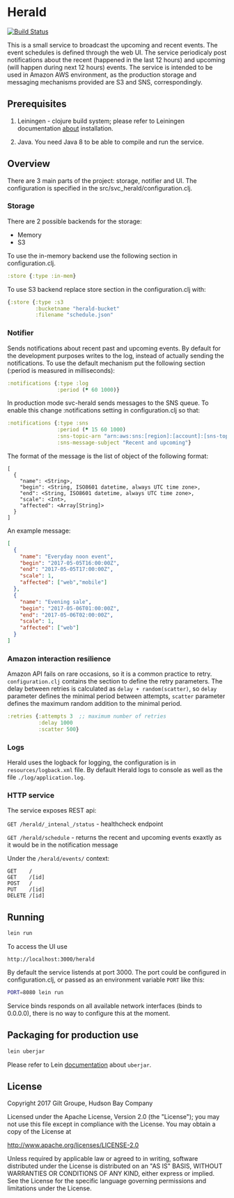# Herald

[![Build Status](https://travis-ci.com/gilt/svc-herald.svg?token=GMHJnzRkMmqWsbzuEWgW&branch=master)](https://github.com/gilt/svc-herald)

This is a small service to broadcast the upcoming and recent events. The event schedules 
is defined through the web UI. The service periodicaly post notifications about the recent
(happened in the last 12 hours) and upcoming (will happen during next 12 hours) events. The 
service is intended to be used in Amazon AWS environment, as the production storage and
messaging mechanisms provided are S3 and SNS, correspondingly.

## Prerequisites

1. Leiningen - clojure build system; please refer to Leiningen documentation [about](https://leiningen.org/) 
installation.

2. Java. You need Java 8 to be able to compile and run the service. 

## Overview

There are 3 main parts of the project: storage, notifier and UI. The configuration is 
specified in the src/svc_herald/configuration.clj.

### Storage

There are 2 possible backends for the storage:

  - Memory
  - S3

To use the in-memory backend use the following section in configuration.clj.

```clojure
:store {:type :in-mem}
```

To use S3 backend replace store section in the configuration.clj with:

```clojure
{:store {:type :s3
         :bucketname "herald-bucket"
         :filename "schedule.json"
```

### Notifier

Sends notifications about recent past and upcoming events. By default for the development 
purposes writes to the log, instead of actually sending the notifications. To use the 
default mechanism put the following section (:period is measured in milliseconds):

```clojure
:notifications {:type :log
                :period (* 60 1000)}
```

In production mode svc-herald sends messages to the SNS queue. To enable this change 
:notifications setting in configuration.clj so that:

```clojure
:notifications {:type :sns
                :period (* 15 60 1000)
                :sns-topic-arn "arn:aws:sns:[region]:[account]:[sns-topic-name]"
                :sns-message-subject "Recent and upcoming"}
```

The format of the message is the list of object of the following format:

```
[
  { 
    "name": <String>,
    "begin": <String, ISO8601 datetime, always UTC time zone>,
    "end": <String, ISO8601 datetime, always UTC time zone>,
    "scale": <Int>,
    "affected": <Array[String]>
  }
]
```

An example message:

```json
[
  { 
    "name": "Everyday noon event",
    "begin": "2017-05-05T16:00:00Z",
    "end": "2017-05-05T17:00:00Z",
    "scale": 1,
    "affected": ["web","mobile"] 
  },
  { 
    "name": "Evening sale",
    "begin": "2017-05-06T01:00:00Z",
    "end": "2017-05-06T02:00:00Z",
    "scale": 1,
    "affected": ["web"] 
  }
]
```

### Amazon interaction resilience

Amazon API fails on rare occasions, so it is a common practice to retry. `configuration.clj` contains the section to
define the retry parameters. The delay between retries is calculated as `delay + random(scatter)`, so `delay`
parameter defines the minimal period between attempts, `scatter` parameter defines the maximum random
addition to the minimal period.

```clojure
:retries {:attempts 3  ;; maximum number of retries
          :delay 1000
          :scatter 500}
```

### Logs

Herald uses the logback for logging, the configuration is in `resources/logback.xml` file. By default Herald
logs to console as well as the file `./log/application.log`.

### HTTP service

The service exposes REST api:

`GET /herald/_intenal_/status` - healthcheck endpoint

`GET /herald/schedule` - returns the recent and upcoming events exaxtly as it would be in the notification message

Under the `/herald/events/` context:

    GET    /
    GET    /[id]
    POST   /
    PUT    /[id]
    DELETE /[id]

## Running

```sh
lein run
```

To access the UI use

```
http://localhost:3000/herald
```

By default the service listends at port 3000. The port could be configured in configuration.clj, or passed as an environment variable `PORT` like this:

```sh
PORT=8080 lein run
```

Service binds responds on all available network interfaces (binds to 0.0.0.0), there is no way to configure this at the moment.

## Packaging for production use

```sh
lein uberjar
```

Please refer to Lein [documentation](https://github.com/technomancy/leiningen/blob/master/doc/TUTORIAL.md#uberjar) about `uberjar`.

## License

Copyright 2017 Gilt Groupe, Hudson Bay Company

Licensed under the Apache License, Version 2.0 (the "License"); you may not use this file except in compliance with the License. You may obtain a copy of the License at

http://www.apache.org/licenses/LICENSE-2.0

Unless required by applicable law or agreed to in writing, software distributed under the License is distributed on an "AS IS" BASIS, WITHOUT WARRANTIES OR CONDITIONS OF ANY KIND, either express or implied. See the License for the specific language governing permissions and limitations under the License.
